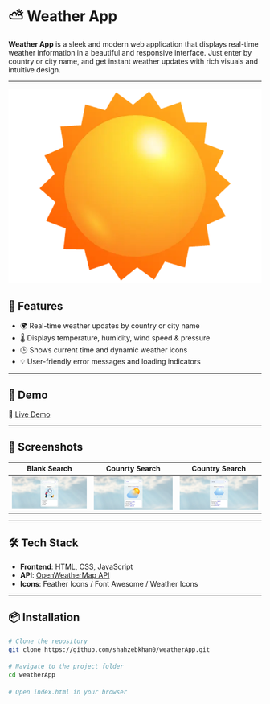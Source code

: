 # ⛅ Weather App

**Weather App** is a sleek and modern web application that displays real-time weather information in a beautiful and responsive interface. Just enter by country or city name, and get instant weather updates with rich visuals and intuitive design.

---

![Weather App Preview](./images/clear.webp)

## 🌟 Features

- 🌍 Real-time weather updates by country or city name
- 🌡️ Displays temperature, humidity, wind speed & pressure
- 🕒 Shows current time and dynamic weather icons
- 💡 User-friendly error messages and loading indicators

---

## 🚀 Demo

🔗 [Live Demo](./images/READMEimages&videos/README_video.mp4)

---

## 📸 Screenshots

| Blank Search | Counrty Search | Country Search |
|---------------|---------------|----------------|
| ![Home](./images/READMEimages&videos/Blank_scre.webp) | ![Search](./images/READMEimages&videos/clouds_scre.webp) | ![Mobile](./images/READMEimages&videos/rainy_scre.webp) |

---

## 🛠️ Tech Stack

- **Frontend**: HTML, CSS, JavaScript
- **API**: [OpenWeatherMap API](https://openweathermap.org/api)
- **Icons**: Feather Icons / Font Awesome / Weather Icons

---

## 📦 Installation

```bash
# Clone the repository
git clone https://github.com/shahzebkhan0/weatherApp.git

# Navigate to the project folder
cd weatherApp

# Open index.html in your browser
